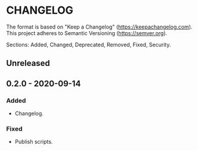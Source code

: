 # CHANGELOG

The format is based on "Keep a Changelog" (https://keepachangelog.com).
This project adheres to Semantic Versioning (https://semver.org).

Sections: Added, Changed, Deprecated, Removed, Fixed, Security.


## Unreleased


## 0.2.0 - 2020-09-14

### Added
- Changelog.

### Fixed
- Publish scripts.
